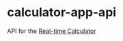 # calculator-app-api

API for the [Real-time Calculator](https://github.com/benhunt29/realtime-calculator)

